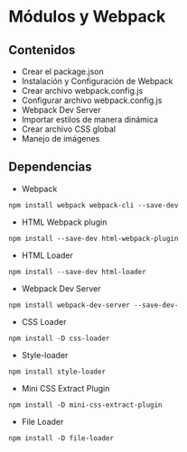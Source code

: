 # Módulos y Webpack

## Contenidos
* Crear el package.json
* Instalación y Configuración de Webpack
* Crear archivo webpack.config.js
* Configurar archivo webpack.config.js
* Webpack Dev Server
* Importar estilos de manera dinámica
* Crear archivo CSS global
* Manejo de imágenes

## Dependencias
* Webpack
```
npm install webpack webpack-cli --save-dev
```
* HTML Webpack plugin
```
npm install --save-dev html-webpack-plugin
```
* HTML Loader
```
npm install --save-dev html-loader
```
* Webpack Dev Server
```
npm install webpack-dev-server --save-dev-
```
* CSS Loader
```
npm install -D css-loader
```
* Style-loader
```
npm install style-loader
```
* Mini CSS Extract Plugin
```
npm install -D mini-css-extract-plugin
```
* File Loader
```
npm install -D file-loader
```
